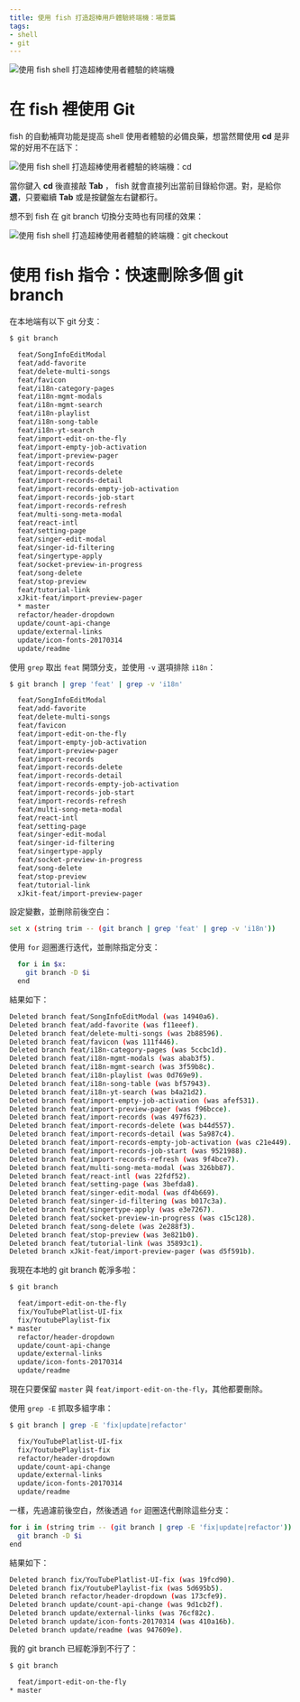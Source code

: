 ```yaml
---
title: 使用 fish 打造超棒用戶體驗終端機：場景篇
tags:
- shell
- git
---
```


![使用 fish shell 打造超棒使用者體驗的終端機](fish-command.jpg)

# 在 fish 裡使用 Git

fish 的自動補齊功能是提高 shell 使用者體驗的必備良藥，想當然爾使用 **cd** 是非常的好用不在話下：

![使用 fish shell 打造超棒使用者體驗的終端機：cd](fish-cd.png)

當你鍵入 **cd** 後直接敲 **Tab** ， fish 就會直接列出當前目錄給你選。對，是給你 **選**，只要繼續 **Tab** 或是按鍵盤左右鍵都行。

想不到 fish 在 git branch 切換分支時也有同樣的效果：

![使用 fish shell 打造超棒使用者體驗的終端機：git checkout](fish-git-checkout.png)

# 使用 fish 指令：快速刪除多個 git branch

<!-- more -->

在本地端有以下 git 分支：

```sh
$ git branch

  feat/SongInfoEditModal
  feat/add-favorite
  feat/delete-multi-songs
  feat/favicon
  feat/i18n-category-pages
  feat/i18n-mgmt-modals
  feat/i18n-mgmt-search
  feat/i18n-playlist
  feat/i18n-song-table
  feat/i18n-yt-search
  feat/import-edit-on-the-fly
  feat/import-empty-job-activation
  feat/import-preview-pager
  feat/import-records
  feat/import-records-delete
  feat/import-records-detail
  feat/import-records-empty-job-activation
  feat/import-records-job-start
  feat/import-records-refresh
  feat/multi-song-meta-modal
  feat/react-intl
  feat/setting-page
  feat/singer-edit-modal
  feat/singer-id-filtering
  feat/singertype-apply
  feat/socket-preview-in-progress
  feat/song-delete
  feat/stop-preview
  feat/tutorial-link
  xJkit-feat/import-preview-pager
  * master
  refactor/header-dropdown
  update/count-api-change
  update/external-links
  update/icon-fonts-20170314
  update/readme
```

使用 `grep` 取出 `feat` 開頭分支，並使用 `-v` 選項排除 `i18n`：

```sh
$ git branch | grep 'feat' | grep -v 'i18n'

  feat/SongInfoEditModal
  feat/add-favorite
  feat/delete-multi-songs
  feat/favicon
  feat/import-edit-on-the-fly
  feat/import-empty-job-activation
  feat/import-preview-pager
  feat/import-records
  feat/import-records-delete
  feat/import-records-detail
  feat/import-records-empty-job-activation
  feat/import-records-job-start
  feat/import-records-refresh
  feat/multi-song-meta-modal
  feat/react-intl
  feat/setting-page
  feat/singer-edit-modal
  feat/singer-id-filtering
  feat/singertype-apply
  feat/socket-preview-in-progress
  feat/song-delete
  feat/stop-preview
  feat/tutorial-link
  xJkit-feat/import-preview-pager
```

設定變數，並刪除前後空白：

```sh
set x (string trim -- (git branch | grep 'feat' | grep -v 'i18n'))
```

使用 `for` 迴圈進行迭代，並刪除指定分支：

```sh
  for i in $x:
    git branch -D $i
  end
```
結果如下：

```sh
Deleted branch feat/SongInfoEditModal (was 14940a6).
Deleted branch feat/add-favorite (was f11eeef).
Deleted branch feat/delete-multi-songs (was 2b88596).
Deleted branch feat/favicon (was 111f446).
Deleted branch feat/i18n-category-pages (was 5ccbc1d).
Deleted branch feat/i18n-mgmt-modals (was abab3f5).
Deleted branch feat/i18n-mgmt-search (was 3f59b8c).
Deleted branch feat/i18n-playlist (was 0d769e9).
Deleted branch feat/i18n-song-table (was bf57943).
Deleted branch feat/i18n-yt-search (was b4a21d2).
Deleted branch feat/import-empty-job-activation (was afef531).
Deleted branch feat/import-preview-pager (was f96bcce).
Deleted branch feat/import-records (was 497f623).
Deleted branch feat/import-records-delete (was b44d557).
Deleted branch feat/import-records-detail (was 5a987c4).
Deleted branch feat/import-records-empty-job-activation (was c21e449).
Deleted branch feat/import-records-job-start (was 9521988).
Deleted branch feat/import-records-refresh (was 9f4bce7).
Deleted branch feat/multi-song-meta-modal (was 326bb87).
Deleted branch feat/react-intl (was 22fdf52).
Deleted branch feat/setting-page (was 3befda8).
Deleted branch feat/singer-edit-modal (was df4b669).
Deleted branch feat/singer-id-filtering (was b017c3a).
Deleted branch feat/singertype-apply (was e3e7267).
Deleted branch feat/socket-preview-in-progress (was c15c128).
Deleted branch feat/song-delete (was 2e288f3).
Deleted branch feat/stop-preview (was 3e821b0).
Deleted branch feat/tutorial-link (was 35893c1).
Deleted branch xJkit-feat/import-preview-pager (was d5f591b).
```

我現在本地的 git branch 乾淨多啦：

```sh
$ git branch

  feat/import-edit-on-the-fly
  fix/YouTubePlatlist-UI-fix
  fix/YoutubePlaylist-fix
* master
  refactor/header-dropdown
  update/count-api-change
  update/external-links
  update/icon-fonts-20170314
  update/readme
```

現在只要保留 `master` 與 `feat/import-edit-on-the-fly`，其他都要刪除。

使用 `grep -E` 抓取多組字串：

```sh
$ git branch | grep -E 'fix|update|refactor'

  fix/YouTubePlatlist-UI-fix
  fix/YoutubePlaylist-fix
  refactor/header-dropdown
  update/count-api-change
  update/external-links
  update/icon-fonts-20170314
  update/readme
```

一樣，先過濾前後空白，然後透過 `for` 迴圈迭代刪除這些分支：

```sh
for i in (string trim -- (git branch | grep -E 'fix|update|refactor'))
  git branch -D $i
end
```

結果如下：

```sh
Deleted branch fix/YouTubePlatlist-UI-fix (was 19fcd90).
Deleted branch fix/YoutubePlaylist-fix (was 5d695b5).
Deleted branch refactor/header-dropdown (was 173cfe9).
Deleted branch update/count-api-change (was 9d1cb2f).
Deleted branch update/external-links (was 76cf82c).
Deleted branch update/icon-fonts-20170314 (was 410a16b).
Deleted branch update/readme (was 947609e).
```

我的 git branch 已經乾淨到不行了：

```sh
$ git branch

  feat/import-edit-on-the-fly
* master
```